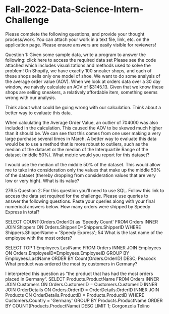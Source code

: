 # Fall-2022-Data-Science-Intern-Challenge
Please complete the following questions, and provide your thought process/work. You can attach your work in a text file, link, etc. on the application page. Please ensure answers are easily visible for reviewers!

Question 1: Given some sample data, write a program to answer the following: click here to access the required data set
Please see the code attached which includes visualizations and methods used to solve the problem!
On Shopify, we have exactly 100 sneaker shops, and each of these shops sells only one model of shoe. We want to do some analysis of the average order value (AOV). When we look at orders data over a 30 day window, we naively calculate an AOV of $3145.13. Given that we know these shops are selling sneakers, a relatively affordable item, something seems wrong with our analysis.

Think about what could be going wrong with our calculation. Think about a better way to evaluate this data.

When calculating the Average Order Value, an outlier of 704000 was also included in the calculation. This caused the AOV to be skewed much higher than it should be. We can see that this comes from one user making a very large purchase several times in March. A better way to evaluate this data would be to use a method that is more robust to outliers, such as the median of the dataset or the median of the Interquartile Range of the dataset (middle 50%).
What metric would you report for this dataset?

I would use the median of the middle 50% of the dataset. This would allow me to take into consideration only the values that make up the middle 50% of the dataset (thereby dropping from consideration values that are very low or very high).
What is its value?

276.5
Question 2: For this question you’ll need to use SQL. Follow this link to access the data set required for the challenge. Please use queries to answer the following questions. Paste your queries along with your final numerical answers below.
How many orders were shipped by Speedy Express in total?

SELECT COUNT(Orders.OrderID) as 'Speedy Count' FROM Orders INNER JOIN Shippers ON Orders.ShipperID=Shippers.ShipperID WHERE Shippers.ShipperName = 'Speedy Express';
54
What is the last name of the employee with the most orders?

SELECT TOP 1 Employees.LastName FROM Orders INNER JOIN Employees ON Orders.EmployeeID=Employees.EmployeeID GROUP BY Employees.LastName ORDER BY Count(Orders.OrderID) DESC;
Peacock
What product was ordered the most by customers in Germany?

I interpreted this question as “the product that has had the most orders placed in Germany”.
SELECT Products.ProductName FROM Orders INNER JOIN Customers ON Orders.CustomerID = Customers.CustomerID INNER JOIN OrderDetails ON Orders.OrderID = OrderDetails.OrderID INNER JOIN Products ON OrderDetails.ProductID = Products.ProductID WHERE Customers.Country = 'Germany' GROUP BY Products.ProductName ORDER BY COUNT(Products.ProductName) DESC LIMIT 1;
Gorgonzola Telino
